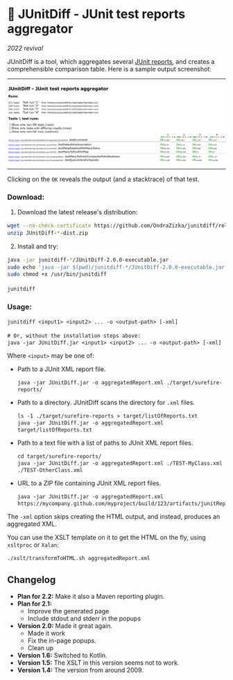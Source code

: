 
🥪 JUnitDiff - JUnit test reports aggregator
==========================================================
*2022 revival*

JUnitDiff is a tool, which aggregates several
[JUnit reports](https://howtodoinjava.com/junit5/xml-reports/), 
and creates a comprehensible comparison table.
Here is a sample output screenshot:

---

![JUnitDiff JUnit aggregated sample report](docs/screenshot-htmlReport.png)

---

Clicking on the `OK` reveals the output (and a stacktrace) of that test.

### Download:

1) Download the latest release's distribution:

```bash
wget --no-check-certificate https://github.com/OndraZizka/junitdiff/releases/download/JUnitDiff-2.0.0/JUnitDiff-2.0.0-dist.zip
unzip JUnitDiff-*-dist.zip
```

2) Install and try:

```bash
java -jar junitdiff-*/JUnitDiff-2.0.0-executable.jar
sudo echo 'java -jar $(pwd)/junitdiff-*/JUnitDiff-2.0.0-executable.jar "$@"' > /usr/bin/junitdiff
sudo chmod +x /usr/bin/junitdiff

junitdiff
```

### Usage:

```
junitdiff <input1> <input2> ... -o <output-path> [-xml]

# Or, without the installation steps above:
java -jar JUnitDiff.jar <input1> <input2> ... -o <output-path> [-xml]
```

Where `<input>` may be one of:

* Path to a JUnit XML report file.

      java -jar JUnitDiff.jar -o aggregatedReport.xml ./target/surefire-reports/
 
* Path to a directory. JUnitDiff scans the directory for `.xml` files.

      ls -1 ./target/surefire-reports > target/listOfReports.txt
      java -jar JUnitDiff.jar -o aggregatedReport.xml target/listOfReports.txt

* Path to a text file with a list of paths to JUnit XML report files.

      cd target/surefire-reports/
      java -jar JUnitDiff.jar -o aggregatedReport.xml ./TEST-MyClass.xml ./TEST-OtherClass.xml

* URL to a ZIP file containing JUnit XML report files.

      java -jar JUnitDiff.jar -o aggregatedReport.xml https://mycompany.github.com/myproject/build/123/artifacts/junitReports.zip

The `-xml` option skips creating the HTML output, and instead, produces an aggregated XML.

You can use the XSLT template on it to get the HTML on the fly, using `xsltproc` or `Xalan`:
```
./xslt/transformToHTML.sh aggregatedReport.xml
```

## Changelog

* **Plan for 2.2:** Make it also a Maven reporting plugin. 
* **Plan for 2.1:** 
  * Improve the generated page
  * Include stdout and stderr in the popups
* **Version 2.0:** Made it great again.
  * Made it work
  * Fix the in-page popups.
  * Clean up 
* **Version 1.6:** Switched to Kotlin.
* **Version 1.5:** The XSLT in this version seems not to work.
* **Version 1.4:** The version from around 2009.
